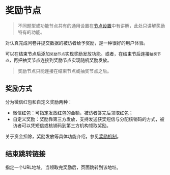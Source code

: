 ```index

```

```tag

```

```summary

```
# 奖励节点

> 不同题型或功能节点共有的通用设置在[节点设置](../node-setting/concept.md)中有讲解，此处只讲解奖励特有的功能。

对认真完成问卷并提交数据的被访者给予奖励，是一种很好的用户体验。

可以在结束节点后添加`奖励节点`实现奖励发放功能。或者，在结束节后连接`抽奖节点`，再把抽奖节点连接到奖励节点实现随机奖励发放。

> 奖励节点只能连接在结束节点或抽奖节点之后。

## 奖励方式

分为微信红包和自定义奖励两种：
+ 微信红包：可指定发放红包的金额，被访者答完后领取红包；
+ 自定义奖励：奖励靠第三方发放，支持发送获奖短信与分配核销码的方式，被访者可以凭短信或核销码到第三方机构领取奖励。

关于资金扣除，奖励发放等具体功能介绍，参见[奖励机制](../advance-topic/reward.md)。

## 结束跳转链接
指定一个URL地址，当领取完奖励后，页面跳转到该地址。
